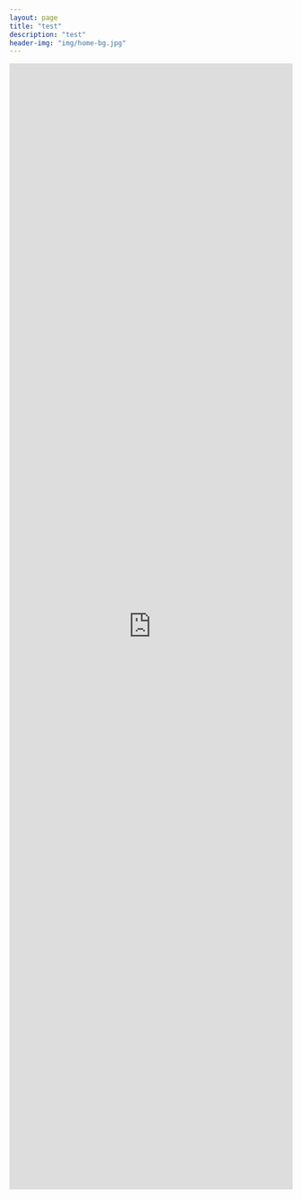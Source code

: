 ```yaml
---
layout: page
title: "test"
description: "test"
header-img: "img/home-bg.jpg"
---
```


<style>
@media (max-width: 767px) {
    iframe {
        max-width: calc(100vw + 40px) !important;
        margin: -11px -25px;}
    .iframe-wrapper {
        width:100vw;
        overflow: hidden;
        margin: 0 -15px;}
/* you might not the margin property on the wrapper (or you might need to change it to suit your needs); in my case it's used to align the wrapper with the edge of the screen as my site has 15px padding, which isn't needed here because the form already has it's own padding   */
}
</style>

<div class="iframe-wrapper text-center">
    <iframe src="http://actc.challonge.com/2016_single_b/module" width="100%" height="2000" frameborder="0" scrolling="auto" allowtransparency="true"></iframe>


</div>

